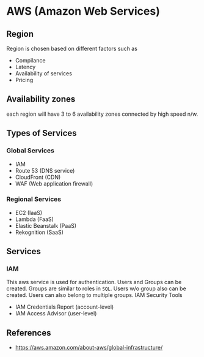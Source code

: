 # AWS (Amazon Web Services)

## Region

Region is chosen based on different factors such as 

* Compilance
* Latency
* Availability of services
* Pricing

## Availability zones

each region will have 3 to 6 availability zones connected by high speed n/w.

## Types of Services

### Global Services

* IAM
* Route 53 (DNS service)
* CloudFront (CDN) 
* WAF (Web application firewall)

### Regional Services

* EC2 (IaaS)
* Lambda (FaaS)
* Elastic Beanstalk (PaaS)
* Rekognition (SaaS)

## Services

### IAM

This aws service is used for authentication. Users and Groups can be created. Groups are similar to roles in `SQL`. Users w/o group also can be created. Users can also belong to multiple groups.
IAM Security Tools
* IAM Credentials Report (account-level)
* IAM Access Advisor (user-level)


## References

* <https://aws.amazon.com/about-aws/global-infrastructure/>